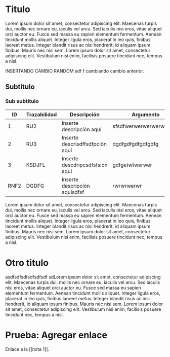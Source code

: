 # Titulo
Lorem ipsum dolor sit amet, consectetur adipiscing elit. Maecenas turpis dui, mollis nec ornare eu, iaculis vel arcu. Sed iaculis nisi eros, vitae aliquet orci auctor eu. Fusce sed massa eu sapien elementum fermentum. Aenean tincidunt mollis aliquet. Integer ligula eros, placerat in leo quis, finibus laoreet metus. Integer blandit risus ac nisi hendrerit, id aliquam ipsum finibus. Mauris nec nisi sem. Lorem ipsum dolor sit amet, consectetur adipiscing elit. Vestibulum nisi enim, facilisis posuere tincidunt nec, tempus a nisl.

INSERTANDO CAMBIO RANDOM 
sdf
f 
cambiando cambio anterior. 

## Subtitulo 

### Sub subtitulo
| ID | Trazabilidad | Descripción | Argumento |  |
| ---- | ---- | ---- | ---- | ---- |
| 1 | RU2 | Inserte descripción aquí | sfsdfwerwerwerwerwerdgd |  |
| 2 | RU3 | Inserte descrisdffsdfpción aquí | dgdfgdfgdfgdfgdfg |  |
| 3 | KSDJFL | Inserte descdripcsdfsfsión aquí | gdfgetwtwerwer |  |
| RNF2 | DGDFG | Inserte descripción aquísdfsf | rwrwrwerwr |  |
Lorem ipsum dolor sit amet, consectetur adipiscing elit. Maecenas turpis dui, mollis nec ornare eu, iaculis vel arcu. Sed iaculis nisi eros, vitae aliquet orci auctor eu. Fusce sed massa eu sapien elementum fermentum. Aenean tincidunt mollis aliquet. Integer ligula eros, placerat in leo quis, finibus laoreet metus. Integer blandit risus ac nisi hendrerit, id aliquam ipsum finibus. Mauris nec nisi sem. Lorem ipsum dolor sit amet, consectetur adipiscing elit. Vestibulum nisi enim, facilisis posuere tincidunt nec, tempus a nisl.

# Otro titulo
asdfsdfsdfsdfsdfsdf
sdLorem ipsum dolor sit amet, consectetur adipiscing elit. Maecenas turpis dui, mollis nec ornare eu, iaculis vel arcu. Sed iaculis nisi eros, vitae aliquet orci auctor eu. Fusce sed massa eu sapien elementum fermentum. Aenean tincidunt mollis aliquet. Integer ligula eros, placerat in leo quis, finibus laoreet metus. Integer blandit risus ac nisi hendrerit, id aliquam ipsum finibus. Mauris nec nisi sem. Lorem ipsum dolor sit amet, consectetur adipiscing elit. Vestibulum nisi enim, facilisis posuere tincidunt nec, tempus a nisl.

# Prueba: Agregar enlace
Enlace a la [[nota 1]]. 
